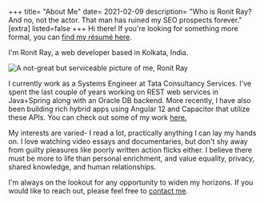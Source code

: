 +++
title= "About Me"
date= 2021-02-09 
description= "Who is Ronit Ray? And no, not the actor. That man has ruined my SEO prospects forever."
[extra]
listed=false
+++
Hi there! If you're looking for something more formal, you can [find my résumé here](/resume).

I'm Ronit Ray, a web developer based in Kolkata, India. 

![A not-great but serviceable picture of me, Ronit Ray](/img/profile.jpeg)

I currently work as a Systems Engineer at Tata Consultancy Services. I've spent the last couple of years working on REST web services in Java+Spring along with an Oracle DB backend. More recently, I have also been building rich hybrid apps using Angular 12 and Capacitor that utilize these APIs. You can check out some of my work [here.](/projects)

My interests are varied- I read a lot, practically anything I can lay my hands on. I love watching video essays and documentaries, but don't shy away from guilty pleasures like poorly written action flicks either. I believe there must be more to life than personal enrichment, and value equality, privacy, shared knowledge, and human relationships.

I'm always on the lookout for any opportunity to widen my horizons. If you would like to reach out, please feel free to [contact me](/contact).

